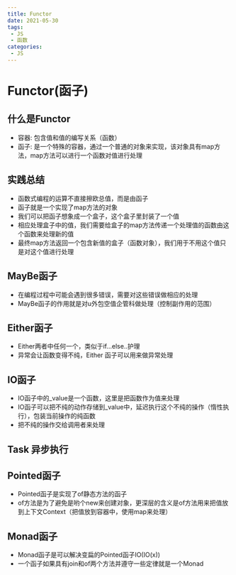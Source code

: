 ```yaml
---
title: Functor
date: 2021-05-30
tags:
 - JS
 - 函数
categories: 
 - JS
---
```


# Functor(函子)

## 什么是Functor
+ 容器: 包含值和值的编写关系（函数）
+ 函子: 是一个特殊的容器，通过一个普通的对象来实现，该对象具有map方法，map方法可以进行一个函数对值进行处理

## 实践总结
+ 函数式编程的运算不直接擦欧总值，而是由函子
+ 函子就是一个实现了map方法的对象
+ 我们可以把函子想象成一个盒子，这个盒子里封装了一个值
+ 相应处理盒子中的值，我们需要给盒子的map方法传递一个处理值的函数由这个函数来处理新的值
+ 最终map方法返回一个包含新值的盒子（函数对象），我们用于不用这个值只是对这个值进行处理


## MayBe函子
+ 在编程过程中可能会遇到很多错误，需要对这些错误做相应的处理
+ MayBe函子的作用就是对u外包空值企管科做处理（控制副作用的范围）

## Either函子
+ Either两者中任何一个，类似于if...else..护理
+ 异常会让函数变得不纯，Either 函子可以用来做异常处理

## IO函子
+ IO函子中的_value是一个函数，这里是把函数作为值来处理
+ IO函子可以把不纯的动作存储到_value中，延迟执行这个不纯的操作（惰性执行），包装当前操作的纯函数
+ 把不纯的操作交给调用者来处理

## Task 异步执行

## Pointed函子
+ Pointed函子是实现了of静态方法的函子
+ of方法是为了避免是哟个new来创建对象，更深层的含义是of方法用来把值放到上下文Context（把值放到容器中，使用map来处理）

## Monad函子
+ Monad函子是可以解决变扁的Pointed函子IO(IO(x))
+ 一个函子如果具有join和of两个方法并遵守一些定律就是一个Monad